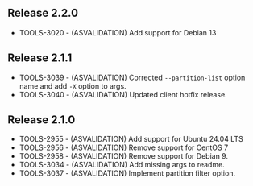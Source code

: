## Release 2.2.0
- TOOLS-3020 - (ASVALIDATION) Add support for Debian 13

## Release 2.1.1
- TOOLS-3039 - (ASVALIDATION) Corrected `--partition-list` option name and add `-X` option to args.
- TOOLS-3040 - (ASVALIDATION) Updated client hotfix release.

## Release 2.1.0
- TOOLS-2955 - (ASVALIDATION) Add support for Ubuntu 24.04 LTS
- TOOLS-2956 - (ASVALIDATION) Remove support for CentOS 7
- TOOLS-2958 - (ASVALIDATION) Remove support for Debian 9.
- TOOLS-3034 - (ASVALIDATION) Add missing args to readme.
- TOOLS-3037 - (ASVALIDATION) Implement partition filter option.
